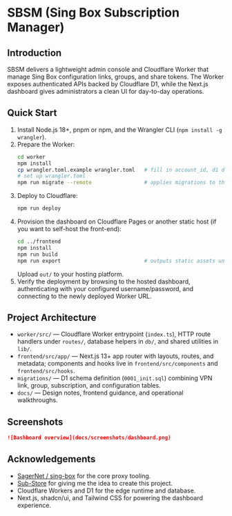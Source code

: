 # SBSM (Sing Box Subscription Manager)

## Introduction
SBSM delivers a lightweight admin console and Cloudflare Worker that manage Sing Box configuration links, groups, and share tokens. The Worker exposes authenticated APIs backed by Cloudflare D1, while the Next.js dashboard gives administrators a clean UI for day-to-day operations.

## Quick Start
1. Install Node.js 18+, pnpm or npm, and the Wrangler CLI (`npm install -g wrangler`).
2. Prepare the Worker:
   ```bash
   cd worker
   npm install
   cp wrangler.toml.example wrangler.toml   # fill in account_id, d1 database_id/bindings
   # set up wrangler.toml
   npm run migrate --remote                 # applies migrations to the bound D1 database
   ```
3. Deploy to Cloudflare:
   ```bash
   npm run deploy
   ```
4. Provision the dashboard on Cloudflare Pages or another static host (if you want to self-host the front-end):
   ```bash
   cd ../frontend
   npm install
   npm run build
   npm run export                           # outputs static assets under out/
   ```
   Upload `out/` to your hosting platform.
5. Verify the deployment by browsing to the hosted dashboard, authenticating with your configured username/password, and connecting to the newly deployed Worker URL.

## Project Architecture
- `worker/src/` — Cloudflare Worker entrypoint (`index.ts`), HTTP route handlers under `routes/`, database helpers in `db/`, and shared utilities in `lib/`.
- `frontend/src/app/` — Next.js 13+ app router with layouts, routes, and metadata; components and hooks live in `frontend/src/components` and `frontend/src/hooks`.
- `migrations/` — D1 schema definition (`0001_init.sql`) combining VPN link, group, subscription, and configuration tables.
- `docs/` — Design notes, frontend guidance, and operational walkthroughs.

## Screenshots
```markdown
![Dashboard overview](docs/screenshots/dashboard.png)
```

## Acknowledgements
- [SagerNet / sing-box](https://github.com/SagerNet/sing-box) for the core proxy tooling.
- [Sub-Store](https://github.com/sub-store-org/Sub-Store) for giving me the idea to create this project.
- Cloudflare Workers and D1 for the edge runtime and database.
- Next.js, shadcn/ui, and Tailwind CSS for powering the dashboard experience.
